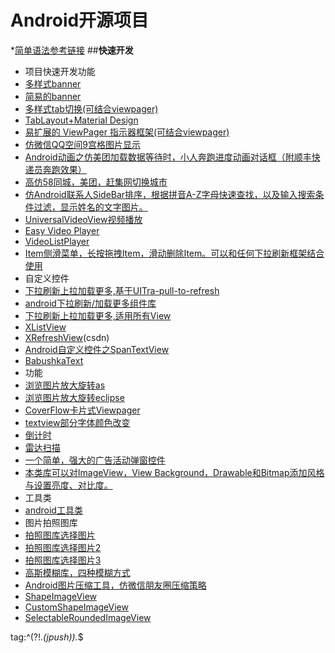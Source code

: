 # Android开源项目
*[简单语法参考链接](http://www.cnblogs.com/hnrainll/p/3514637.html)
##**快速开发**
*  项目快速开发功能
 * [多样式banner](https://github.com/saiwu-bigkoo/Android-ConvenientBanner) 
 * [简易的banner](https://github.com/angeldevil/AutoScrollViewPager)
 * [多样式tab切换(可结合viewpager)](https://github.com/H07000223/FlycoTabLayout)
 * [TabLayout+Material Design](https://github.com/Mike-bel/MDStudySamples)
 * [易扩展的 ViewPager 指示器框架(可结合viewpager)](https://github.com/hackware1993/MagicIndicator)
 * [仿微信QQ空间9宫格图片显示](https://github.com/laobie/NineGridImageView)
 * [Android动画之仿美团加载数据等待时，小人奔跑进度动画对话框（附顺丰快递员奔跑效果）](http://blog.csdn.net/finddreams/article/details/43194799)
 * [高仿58同城，美团，赶集网切换城市](http://download.csdn.net/detail/dmk877/9271919)
 * [仿Android联系人SideBar排序，根据拼音A-Z字母快速查找，以及输入搜索条件过滤，显示姓名的文字图片。](https://github.com/finddreams/SortedContactUI)
 * [UniversalVideoView视频播放](https://github.com/linsea/UniversalVideoView)
 * [Easy Video Player](https://github.com/afollestad/easy-video-player)
 * [VideoListPlayer](https://github.com/waynell/VideoListPlayer)
 * [Item侧滑菜单，长按拖拽Item，滑动删除Item。可以和任何下拉刷新框架结合使用](http://www.jcodecraeer.com/a/opensource/2016/0805/4574.html)
*  自定义控件
  * [下拉刷新上拉加载更多,基于UITra-pull-to-refresh](https://github.com/Chanven/CommonPullToRefresh)
  * [android下拉刷新/加载更多组件库](https://github.com/pengjianbo/LoadingViewFinal)
  * [下拉刷新上拉加载更多,适用所有View](https://github.com/lynnchurch/PullToRefresh)
  * [XListView](https://github.com/Maxwin-z/XListView-Android)
  * [XRefreshView](http://download.csdn.net/detail/footballclub/8848725#comment)(csdn)
  * [Android自定义控件之SpanTextView](http://thinkdevos.net/blog/20160927/android-spantextview)
  * [BabushkaText](https://github.com/quiqueqs/BabushkaText)
*  功能
  * [浏览图片放大旋转as](https://github.com/bm-x/PhotoView)
  * [浏览图片放大旋转eclipse](https://github.com/panhuachao/PhotoViewer)
  * [CoverFlow卡片式Viewpager](https://github.com/moondroid/CoverFlow)
  * [textview部分字体颜色改变](https://github.com/quiqueqs/BabushkaText)
  * [倒计时](http://www.jcodecraeer.com/a/opensource/2015/1016/3586.html)
  * [雷达扫描](http://www.jcodecraeer.com/a/opensource/2015/0925/3514.html)
  * [一个简单，强大的广告活动弹窗控件](https://github.com/yipianfengye/android-adDialog)
  * [本类库可以对ImageView，View Background，Drawable和Bitmap添加风格与设置亮度、对比度。](https://github.com/chengdazhi/StyleImageView)
*  工具类
  * [android工具类](https://github.com/h4de5ing/AndroidCommon)
*  图片拍照图库
 * [拍照图库选择图片](https://github.com/pengjianbo/GalleryFinal) 
 * [拍照图库选择图片2](https://github.com/ioneday/ImageSelector) 
 * [拍照图库选择图片3](https://github.com/lijunguan/AlbumSelector)
 * [高斯模糊库，四种模糊方式](http://www.jcodecraeer.com/a/opensource/2016/0725/4526.html)
 * [Android图片压缩工具，仿微信朋友圈压缩策略](https://github.com/Curzibn/Luban)
 * [ShapeImageView](https://github.com/andyxialm/ShapeImageView)
 * [CustomShapeImageView](https://github.com/MostafaGazar/CustomShapeImageView)
 * [SelectableRoundedImageView](https://github.com/pungrue26/SelectableRoundedImageView)

tag:^(?!.*(jpush)).*$
